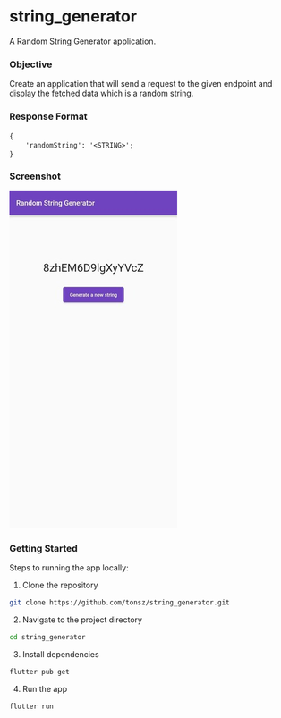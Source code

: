 # string_generator

A Random String Generator application.

### Objective

Create an application that will send a request to the given endpoint and display the fetched data which is a random string.

### Response Format

```
{
    'randomString': '<STRING>';
}
```

### Screenshot

![screenshot](screenshot.jpg)

### Getting Started

Steps to running the app locally:

1. Clone the repository

```bash
git clone https://github.com/tonsz/string_generator.git
```

2. Navigate to the project directory

```bash
cd string_generator
```

3. Install dependencies

```bash
flutter pub get
```

4. Run the app

```bash
flutter run
```
